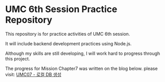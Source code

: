 <!DOCTYPE html>
<html lang="en">
<head>
</head>
<body>
    <h1>UMC 6th Session Practice Repository</h1>
    <p>This repository is for practice activities of UMC 6th session.</p>
    <p>It will include backend development practices using Node.js.</p>
    <p>Although my skills are still developing, I will work hard to progress through this project.</p>
    <p>The progress for Mission Chapter7 was written on the blog below. please visit: <a href="https://velog.io/@angry_podo/UMC07-%EB%A1%9C%EC%BB%AC-DB-%EC%83%9D%EC%84%B1">UMC07 - 로컬 DB 생성</a></p>
</body>
</html>

